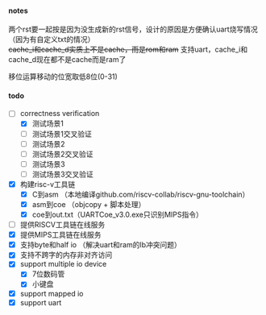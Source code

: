 #### notes
两个rst要一起按是因为没生成新的rst信号，设计的原因是方便确认uart烧写情况（因为有自定义txt的情况）   
~~cache_i和cache_d实质上不是cache，而是rom和ram~~
支持uart，cache_i和cache_d现在都不是cache而是ram了  

移位运算移动的位宽取低8位(0-31)  

#### todo

- [ ] correctness verification
  + [x] 测试场景1
  + [ ] 测试场景1交叉验证
  + [ ] 测试场景2
  + [ ] 测试场景2交叉验证
  + [ ] 测试场景3
  + [ ] 测试场景3交叉验证
- [x] 构建risc-v工具链
  + [x] C到asm （本地编译github.com/riscv-collab/riscv-gnu-toolchain）
  + [x] asm到coe （objcopy + 脚本处理）
  + [x] coe到out.txt（UARTCoe_v3.0.exe只识别MIPS指令）
- [ ] 提供RISCV工具链在线服务
- [x] 提供MIPS工具链在线服务
- [x] 支持byte和half io （解决uart和ram的lb冲突问题）
- [x] 支持不跨字的内存非对齐访问
- [x] support multiple io device
  + [x] 7位数码管
  + [x] 小键盘
- [x] support mapped io
- [x] support uart
